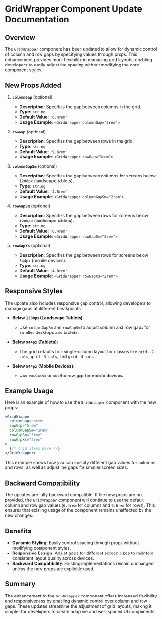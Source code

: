 # GridWrapper Component Update Documentation

## Overview

The `GridWrapper` component has been updated to allow for dynamic control of column and row gaps by specifying values through props. This enhancement provides more flexibility in managing grid layouts, enabling developers to easily adjust the spacing without modifying the core component styles.

## New Props Added

1. **`columnGap`** (optional)
   - **Description**: Specifies the gap between columns in the grid.
   - **Type**: `string`
   - **Default Value**: `'6.4rem'`
   - **Usage Example**: `<GridWrapper columnGap="3rem">`

2. **`rowGap`** (optional)
   - **Description**: Specifies the gap between rows in the grid.
   - **Type**: `string`
   - **Default Value**: `'9.6rem'`
   - **Usage Example**: `<GridWrapper rowGap="5rem">`

3. **`columnGapSm`** (optional)
   - **Description**: Specifies the gap between columns for screens below `1200px` (landscape tablets).
   - **Type**: `string`
   - **Default Value**: `'4.8rem'`
   - **Usage Example**: `<GridWrapper columnGapSm="2rem">`

4. **`rowGapSm`** (optional)
   - **Description**: Specifies the gap between rows for screens below `1200px` (landscape tablets).
   - **Type**: `string`
   - **Default Value**: `'6.4rem'`
   - **Usage Example**: `<GridWrapper rowGapSm="3rem">`

5. **`rowGapXs`** (optional)
   - **Description**: Specifies the gap between rows for screens below `544px` (mobile devices).
   - **Type**: `string`
   - **Default Value**: `'4.8rem'`
   - **Usage Example**: `<GridWrapper rowGapXs="2rem">`

## Responsive Styles

The update also includes responsive gap control, allowing developers to manage gaps at different breakpoints:

- **Below `1200px` (Landscape Tablets)**:
  - Use `columnGapSm` and `rowGapSm` to adjust column and row gaps for smaller desktops and tablets.

- **Below `944px` (Tablets)**:
  - The grid defaults to a single-column layout for classes like `grid--2-cols`, `grid--3-cols`, and `grid--4-cols`.

- **Below `544px` (Mobile Devices)**:
  - Use `rowGapXs` to set the row gap for mobile devices.

## Example Usage

Here is an example of how to use the `GridWrapper` component with the new props:

```jsx
<GridWrapper
  columnGap="3rem"
  rowGap="5rem"
  columnGapSm="2rem"
  rowGapSm="3rem"
  rowGapXs="2rem"
>
  {/* Grid items here */}
</GridWrapper>
```

This example shows how you can specify different gap values for columns and rows, as well as adjust the gaps for smaller screen sizes.

## Backward Compatibility

The updates are fully backward compatible. If the new props are not provided, the `GridWrapper` component will continue to use the default column and row gap values (`6.4rem` for columns and `9.6rem` for rows). This ensures that existing usage of the component remains unaffected by the new changes.

## Benefits

- **Dynamic Styling**: Easily control spacing through props without modifying component styles.
- **Responsive Design**: Adjust gaps for different screen sizes to maintain consistent layout quality across devices.
- **Backward Compatibility**: Existing implementations remain unchanged unless the new props are explicitly used.

## Summary

The enhancement to the `GridWrapper` component offers increased flexibility and responsiveness by enabling dynamic control over column and row gaps. These updates streamline the adjustment of grid layouts, making it simpler for developers to create adaptive and well-spaced UI components.
